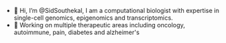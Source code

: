 - 👋 Hi, I’m @SidSouthekal, I am a computational biologist with expertise in single-cell genomics, epigenomics and transcriptomics.
- 👀 Working on multiple therapeutic areas including oncology, autoimmune, pain, diabetes and alzheimer's

<!---
SidSouthekal/SidSouthekal is a ✨ special ✨ repository because its `README.md` (this file) appears on your GitHub profile.
You can click the Preview link to take a look at your changes.
--->
